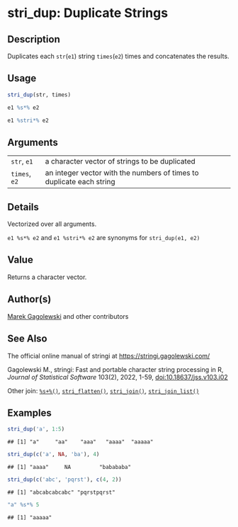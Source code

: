 # stri_dup: Duplicate Strings

## Description

Duplicates each `str`(`e1`) string `times`(`e2`) times and concatenates the results.

## Usage

``` r
stri_dup(str, times)

e1 %s*% e2

e1 %stri*% e2
```

## Arguments

|  |  |
|----|----|
| `str`, `e1` | a character vector of strings to be duplicated |
| `times`, `e2` | an integer vector with the numbers of times to duplicate each string |

## Details

Vectorized over all arguments.

`e1 %s*% e2` and `e1 %stri*% e2` are synonyms for `stri_dup(e1, e2)`

## Value

Returns a character vector.

## Author(s)

[Marek Gagolewski](https://www.gagolewski.com/) and other contributors

## See Also

The official online manual of <span class="pkg">stringi</span> at <https://stringi.gagolewski.com/>

Gagolewski M., <span class="pkg">stringi</span>: Fast and portable character string processing in R, *Journal of Statistical Software* 103(2), 2022, 1-59, [doi:10.18637/jss.v103.i02](https://doi.org/10.18637/jss.v103.i02)

Other join: [`%s+%()`](+25s+2B+25.md), [`stri_flatten()`](stri_flatten.md), [`stri_join()`](stri_join.md), [`stri_join_list()`](stri_join_list.md)

## Examples




``` r
stri_dup('a', 1:5)
```

```
## [1] "a"     "aa"    "aaa"   "aaaa"  "aaaaa"
```

``` r
stri_dup(c('a', NA, 'ba'), 4)
```

```
## [1] "aaaa"     NA         "babababa"
```

``` r
stri_dup(c('abc', 'pqrst'), c(4, 2))
```

```
## [1] "abcabcabcabc" "pqrstpqrst"
```

``` r
"a" %s*% 5
```

```
## [1] "aaaaa"
```
